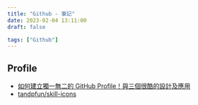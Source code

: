 ```yaml
---
title: "Github - 筆記"
date: 2023-02-04 13:11:00
draft: false

tags: ["Github"]
---
```


## Profile
- [如何建立獨一無二的 GitHub Profile！與三個很酷的設計及應用](https://medium.com/starbugs/%E5%A6%82%E4%BD%95%E5%BB%BA%E7%AB%8B%E7%8D%A8%E4%B8%80%E7%84%A1%E4%BA%8C%E7%9A%84-github-profile-%E8%88%87%E4%B8%89%E5%80%8B%E5%BE%88%E9%85%B7%E7%9A%84%E8%A8%AD%E8%A8%88%E5%8F%8A%E6%87%89%E7%94%A8-ef1cbb4b42c1)
- [tandpfun/skill-icons](https://github.com/tandpfun/skill-icons#readme)